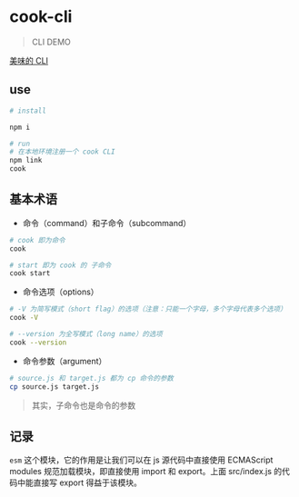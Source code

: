 # cook-cli

> CLI DEMO

[美味的 CLI](https://juejin.im/post/6844903984994615310?utm_source=gold_browser_extension)

## use

```bash
# install

npm i

# run
# 在本地环境注册一个 cook CLI
npm link
cook

```

## 基本术语

- 命令（command）和子命令（subcommand）

```sh
# cook 即为命令
cook

# start 即为 cook 的 子命令
cook start
```

- 命令选项（options）

```sh
# -V 为简写模式（short flag）的选项（注意：只能一个字母，多个字母代表多个选项）
cook -V

# --version 为全写模式（long name）的选项
cook --version
```

- 命令参数（argument）

```sh
# source.js 和 target.js 都为 cp 命令的参数
cp source.js target.js
```

> 其实，子命令也是命令的参数

## 记录

`esm` 这个模块，它的作用是让我们可以在 js 源代码中直接使用 ECMAScript modules 规范加载模块，即直接使用 import 和 export。上面 src/index.js 的代码中能直接写 export 得益于该模块。
